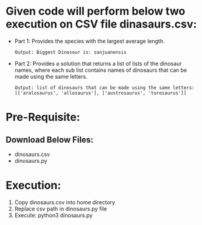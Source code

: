 # Given code will perform below two execution on CSV file dinasaurs.csv:
* Part 1: Provides the species with the largest average length.
  ```
  Output: Biggest Dinosour is: sanjuanensis
  ```
* Part 2: Provides a solution that returns a list of lists of the dinosaur names, where each sub list contains names of dinosaurs that can be made using the same letters.
  ```
  Output: list of dinosaurs that can be made using the same letters: [['aralosaurus', 'allosaurus'], ['austrosaurus', 'torosaurus']]
  ```
# Pre-Requisite:
## Download Below Files:
* dinosaurs.csv
* dinosaurs.py

# Execution:
1. Copy dinosaurs.csv into home directory 
2. Replace csv path in dinosaurs.py file
3. Execute: python3 dinosaurs.py 
